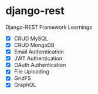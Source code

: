 # django-rest

Django-REST Framework Learnings

- [x] CRUD MySQL
- [x] CRUD MongoDB
- [x] Email Authentication
- [x] JWT Authentication
- [x] OAuth Authentication
- [x] File Uploading
- [x] GridFS
- [x] GraphQL
